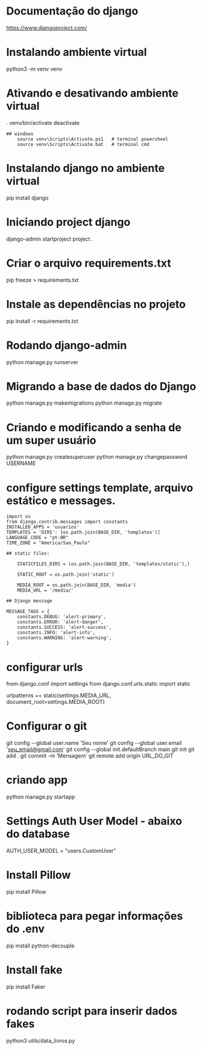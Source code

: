 # Documentação do django
https://www.djangoproject.com/

# Instalando ambiente virtual
python3 -m venv venv

# Ativando e desativando ambiente virtual
. venv/bin/activate
deactivate

    ## windows
        source venv\Scripts\Activate.ps1   # terminal powersheel        
        source venv\Scripts\Activate.bat   # terminal cmd

# Instalando django no ambiente virtual
pip install django

# Iniciando project django
django-admin startproject project .

# Criar o arquivo requirements.txt
pip freeze > requirements.txt

# Instale as dependências no projeto
pip install -r requirements.txt

# Rodando django-admin
python manage.py runserver

# Migrando a base de dados do Django
python manage.py makemigrations
python manage.py migrate

# Criando e modificando a senha de um super usuário
python manage.py createsuperuser
python manage.py changepassword USERNAME

# configure settings template, arquivo estático e messages.
    import os
    from django.contrib.messages import constants
    INSTALLED_APPS = 'usuarios'
    TEMPLATES = 'DIRS': [os.path.join(BASE_DIR, 'templates')]
    LANGUAGE_CODE = "pt-BR"
    TIME_ZONE = "America/Sao_Paulo"

    ## static files:

        STATICFILES_DIRS = (os.path.join(BASE_DIR, 'templates/static'),)

        STATIC_ROOT = os.path.join('static')

        MEDIA_ROOT = os.path.join(BASE_DIR, 'media')
        MEDIA_URL = '/media/'

    ## Django message

    MESSAGE_TAGS = {
        constants.DEBUG: 'alert-primary',
        constants.ERROR: 'alert-danger',
        constants.SUCCESS: 'alert-success',
        constants.INFO: 'alert-info',
        constants.WARNING: 'alert-warning',
    }

# configurar urls
from django.conf import settings
from django.conf.urls.static import static

urlpatterns += static(settings.MEDIA_URL, document_root=settings.MEDIA_ROOT)

# Configurar o git
git config --global user.name 'Seu nome'
git config --global user.email 'seu_email@gmail.com'
git config --global init.defaultBranch main
git init
git add .
git commit -m 'Mensagem'
git remote add origin URL_DO_GIT

# criando app
python manage.py startapp <nomeapp>

# Settings Auth User Model - abaixo do database
AUTH_USER_MODEL = "users.CustomUser"

# Install Pillow
pip install Pillow

# biblioteca para pegar informações do .env
pip install python-decouple

# Install fake
pip install Faker

# rodando script para inserir dados fakes
python3 utils/data_livros.py
